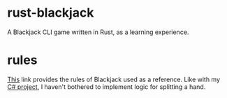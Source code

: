 # rust-blackjack
A Blackjack CLI game written in Rust, as a learning experience.

# rules
[This](https://bicyclecards.com/how-to-play/blackjack/ "blackjack rules") link provides the rules of Blackjack used as a reference. Like with my [C# project](https://github.com/EnemigoPython/blackjack "link to C#"), I haven't bothered to implement logic for splitting a hand.
